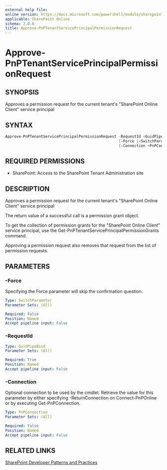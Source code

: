 ```yaml
---
external help file:
online version: https://docs.microsoft.com/powershell/module/sharepoint-pnp/approve-pnptenantserviceprincipalpermissionrequest
applicable: SharePoint Online
schema: 2.0.0
title: Approve-PnPTenantServicePrincipalPermissionRequest
---
```


# Approve-PnPTenantServicePrincipalPermissionRequest

## SYNOPSIS
Approves a permission request for the current tenant's "SharePoint Online Client" service principal

## SYNTAX 

```powershell
Approve-PnPTenantServicePrincipalPermissionRequest -RequestId <GuidPipeBind>
                                                   [-Force [<SwitchParameter>]]
                                                   [-Connection <PnPConnection>]
```

## REQUIRED PERMISSIONS

* SharePoint: Access to the SharePoint Tenant Administration site

## DESCRIPTION
Approves a permission request for the current tenant's "SharePoint Online Client" service principal

The return value of a successful call is a permission grant object.

To get the collection of permission grants for the "SharePoint Online Client" service principal, use the Get-PnPTenantServicePrincipalPermissionGrants command.

Approving a permission request also removes that request from the list of permission requests.

## PARAMETERS

### -Force
Specifying the Force parameter will skip the confirmation question.

```yaml
Type: SwitchParameter
Parameter Sets: (All)

Required: False
Position: Named
Accept pipeline input: False
```

### -RequestId


```yaml
Type: GuidPipeBind
Parameter Sets: (All)

Required: True
Position: Named
Accept pipeline input: False
```

### -Connection
Optional connection to be used by the cmdlet. Retrieve the value for this parameter by either specifying -ReturnConnection on Connect-PnPOnline or by executing Get-PnPConnection.

```yaml
Type: PnPConnection
Parameter Sets: (All)

Required: False
Position: Named
Accept pipeline input: False
```

## RELATED LINKS

[SharePoint Developer Patterns and Practices](https://aka.ms/sppnp)